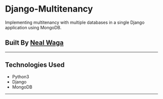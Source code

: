 # Django-Multitenancy
Implementing multitenancy with multiple databases in a single Django application using MongoDB.

## Built By [Neal Waga](https://github.com/nealwaga/)
***

## Technologies Used
* Python3
* Django
* MongoDB
***
